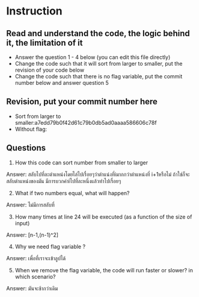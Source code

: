 ﻿# Instruction

## Read and understand the code, the logic behind it, the limitation of it
* Answer the question 1 - 4 below (you can edit this file directly)
* Change the code such that it will sort from larger to smaller, put the revision of your code below
* Change the code such that there is no flag variable, put the commit number below and answer question 5 


## Revision, put your commit number here
* Sort from larger to smaller:a7edd79b0f42d61c79b0db5ad0aaaa586606c78f
* Without flag:

## Questions
1. How this code can sort number from smaller to larger
 
Answer: สลับไปที่ละตำแหน่งโดยไล่ไปเรื่อยๆว่าตำแน่งที่iมากกว่าตำแหน่งที่ i+1หรือไม่ ถ้าใช่ก็จะสลับตำแหน่งของมัน มีการบวกค่าiไปที่ละหนึ่งแล้วทำไปเรื่อยๆ

2. What if two numbers equal, what will happen? 

Answer: ไม่มีการสลับที่

3. How many times at line 24 will be executed (as a function of the size of input) 

Answer: [n-1,(n-1)^2]

4. Why we need flag variable ? 

Answer: เพื่อที่เราจะเข้าลูปได้

5. When we remove the flag variable, the code will run faster or slower? in which scenario? 

Answer: มันจะช้ากว่าเดิม